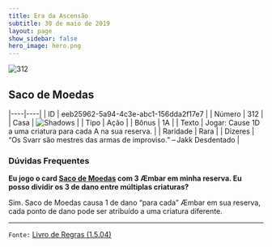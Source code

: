 ```yaml
---
title: Era da Ascensão
subtitle: 30 de maio de 2019
layout: page
show_sidebar: false
hero_image: hero.png
---
```


![312](https://cdn.keyforgegame.com/media/card_front/pt/435_312_W767567QC368_pt.png)

## Saco de Moedas

|----|----|
| ID | eeb25962-5a94-4c3e-abc1-156dda2f17e7 |
| Número | 312 |
| Casa | ![Shadows](https://archonarcana.com/images/thumb/e/ee/Shadows.png/22px-Shadows.png "Sombras") |
| Tipo | Ação |
| Bônus | 1A |
| Texto | Jogar: Cause 1D a uma criatura para cada A na sua reserva. |
| Raridade | Rara |
| Dizeres | “Os Svarr são mestres das armas de improviso.” – Jakk Desdentado |

### Dúvidas Frequentes

**Eu jogo o card [Saco de Moedas](/aoa/312) com 3 Æmbar em minha
reserva. Eu posso dividir os 3 de dano entre múltiplas criaturas?**

Sim. Saco de Moedas causa 1 de dano “para cada” Æmbar em sua
reserva, cada ponto de dano pode ser atribuído a uma criatura diferente.

<hr/>

`Fonte:` [Livro de Regras (1.5.04)](https://drive.google.com/open?id=14pM1J8ZR_4hZbGFZt-ArQdAGsHCPEQdE)

